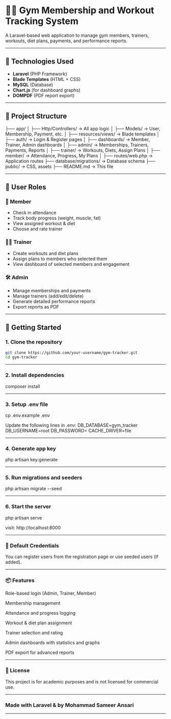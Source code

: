 # 🏋️‍♂️ Gym Membership and Workout Tracking System

A Laravel-based web application to manage gym members, trainers, workouts, diet plans, payments, and performance reports.

---

## 🔧 Technologies Used

-   **Laravel** (PHP Framework)
-   **Blade Templates** (HTML + CSS)
-   **MySQL** (Database)
-   **Chart.js** (for dashboard graphs)
-   **DOMPDF** (PDF report export)

---

## 📁 Project Structure

├── app/
│ ├── Http/Controllers/ → All app logic
│ ├── Models/ → User, Membership, Payment, etc.
│
├── resources/views/ → Blade templates
│ ├── auth/ → Login & Register pages
│ ├── dashboards/ → Member, Trainer, Admin dashboards
│ ├── admin/ → Memberships, Trainers, Payments, Reports
│ ├── trainer/ → Workouts, Diets, Assign Plans
│ ├── member/ → Attendance, Progress, My Plans
│
├── routes/web.php → Application routes
├── database/migrations/ → Database schema
├── public/ → CSS, assets
├── README.md → This file

---

## 👥 User Roles

### 🧑 Member

-   Check in attendance
-   Track body progress (weight, muscle, fat)
-   View assigned workout & diet
-   Choose and rate trainer

### 🧑‍🏫 Trainer

-   Create workouts and diet plans
-   Assign plans to members who selected them
-   View dashboard of selected members and engagement

### 🛠️ Admin

-   Manage memberships and payments
-   Manage trainers (add/edit/delete)
-   Generate detailed performance reports
-   Export reports as PDF

---

## 🚀 Getting Started

### 1. Clone the repository

```bash
git clone https://github.com/your-username/gym-tracker.git
cd gym-tracker
```

---

### 2. Install dependencies

composer install

---

### 3. Setup .env file

cp .env.example .env

Update the following lines in .env:
DB_DATABASE=gym_tracker
DB_USERNAME=root
DB_PASSWORD=
CACHE_DRIVER=file

---

### 4. Generate app key

php artisan key:generate

---

### 5. Run migrations and seeders

php artisan migrate --seed

---

### 6. Start the server

php artisan serve

visit: http://localhost:8000

---

### 🔐 Default Credentials

You can register users from the registration page or use seeded users (if added).

---

### 📦 Features

Role-based login (Admin, Trainer, Member)

Membership management

Attendance and progress logging

Workout & diet plan assignment

Trainer selection and rating

Admin dashboards with statistics and graphs

PDF export for advanced reports

---

### 📄 License

This project is for academic purposes and is not licensed for commercial use.

---

### Made with Laravel & by Mohammad Sameer Ansari

---
